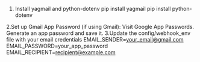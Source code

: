 1. Install yagmail and python-dotenv
pip install yagmail
pip install python-dotenv

2.Set up Gmail App Password (if using Gmail):
Visit Google App Passwords.
Generate an app password and save it.
3.Update the config/webhook_env file with your email credentials
EMAIL_SENDER=your_email@gmail.com
EMAIL_PASSWORD=your_app_password
EMAIL_RECIPIENT=recipient@example.com

